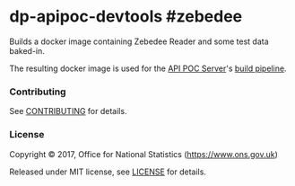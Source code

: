 dp-apipoc-devtools #zebedee
===========================

Builds a docker image containing Zebedee Reader and some test data baked-in.

The resulting docker image is used for the [API POC Server](https://github.com/ONSdigital/dp-apipoc-server)'s [build pipeline](https://concourse.onsdigital.co.uk/teams/main/pipelines/dp-api-poc).

### Contributing

See [CONTRIBUTING](CONTRIBUTING.md) for details.

### License

Copyright ©‎ 2017, Office for National Statistics (https://www.ons.gov.uk)

Released under MIT license, see [LICENSE](LICENSE.md) for details.